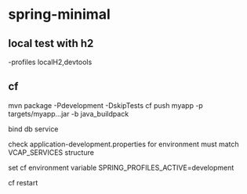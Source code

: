 # spring-minimal

## local test with h2
-profiles localH2,devtools

## cf



mvn package -Pdevelopment -DskipTests
cf push myapp -p targets/myapp...jar -b java_buildpack

bind  db service

check application-development.properties for environment must match VCAP_SERVICES structure

set cf environment variable SPRING_PROFILES_ACTIVE=development

cf restart
